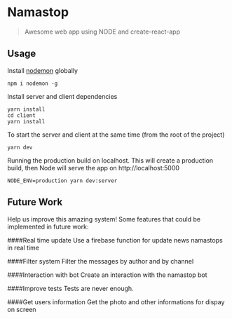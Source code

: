 # Namastop

> Awesome web app using NODE and create-react-app

## Usage

Install [nodemon](https://github.com/remy/nodemon) globally

```
npm i nodemon -g
```

Install server and client dependencies

```
yarn install
cd client
yarn install
```

To start the server and client at the same time (from the root of the project)

```
yarn dev
```

Running the production build on localhost. This will create a production build, then Node will serve the app on http://localhost:5000

```
NODE_ENV=production yarn dev:server
```

## Future Work

Help us improve this amazing system! Some features that could be implemented in future work:

####Real time update
Use a firebase function for update news namastops in real time

####Filter system
Filter the messages by author and by channel

####Interaction with bot
Create an interaction with the namastop bot

####Improve tests
Tests are never enough.

####Get users information
Get the photo and other informations for dispay on screen
